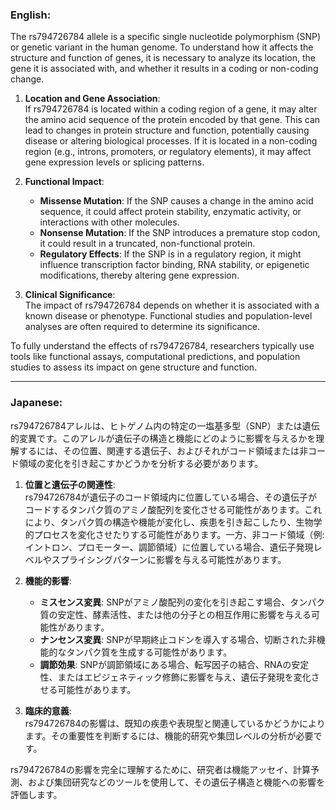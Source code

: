 ### English:
The rs794726784 allele is a specific single nucleotide polymorphism (SNP) or genetic variant in the human genome. To understand how it affects the structure and function of genes, it is necessary to analyze its location, the gene it is associated with, and whether it results in a coding or non-coding change.

1. **Location and Gene Association**:  
   If rs794726784 is located within a coding region of a gene, it may alter the amino acid sequence of the protein encoded by that gene. This can lead to changes in protein structure and function, potentially causing disease or altering biological processes. If it is located in a non-coding region (e.g., introns, promoters, or regulatory elements), it may affect gene expression levels or splicing patterns.

2. **Functional Impact**:  
   - **Missense Mutation**: If the SNP causes a change in the amino acid sequence, it could affect protein stability, enzymatic activity, or interactions with other molecules.
   - **Nonsense Mutation**: If the SNP introduces a premature stop codon, it could result in a truncated, non-functional protein.
   - **Regulatory Effects**: If the SNP is in a regulatory region, it might influence transcription factor binding, RNA stability, or epigenetic modifications, thereby altering gene expression.

3. **Clinical Significance**:  
   The impact of rs794726784 depends on whether it is associated with a known disease or phenotype. Functional studies and population-level analyses are often required to determine its significance.

To fully understand the effects of rs794726784, researchers typically use tools like functional assays, computational predictions, and population studies to assess its impact on gene structure and function.

---

### Japanese:
rs794726784アレルは、ヒトゲノム内の特定の一塩基多型（SNP）または遺伝的変異です。このアレルが遺伝子の構造と機能にどのように影響を与えるかを理解するには、その位置、関連する遺伝子、およびそれがコード領域または非コード領域の変化を引き起こすかどうかを分析する必要があります。

1. **位置と遺伝子の関連性**:  
   rs794726784が遺伝子のコード領域内に位置している場合、その遺伝子がコードするタンパク質のアミノ酸配列を変化させる可能性があります。これにより、タンパク質の構造や機能が変化し、疾患を引き起こしたり、生物学的プロセスを変化させたりする可能性があります。一方、非コード領域（例:イントロン、プロモーター、調節領域）に位置している場合、遺伝子発現レベルやスプライシングパターンに影響を与える可能性があります。

2. **機能的影響**:  
   - **ミスセンス変異**: SNPがアミノ酸配列の変化を引き起こす場合、タンパク質の安定性、酵素活性、または他の分子との相互作用に影響を与える可能性があります。
   - **ナンセンス変異**: SNPが早期終止コドンを導入する場合、切断された非機能的なタンパク質を生成する可能性があります。
   - **調節効果**: SNPが調節領域にある場合、転写因子の結合、RNAの安定性、またはエピジェネティック修飾に影響を与え、遺伝子発現を変化させる可能性があります。

3. **臨床的意義**:  
   rs794726784の影響は、既知の疾患や表現型と関連しているかどうかによります。その重要性を判断するには、機能的研究や集団レベルの分析が必要です。

rs794726784の影響を完全に理解するために、研究者は機能アッセイ、計算予測、および集団研究などのツールを使用して、その遺伝子構造と機能への影響を評価します。